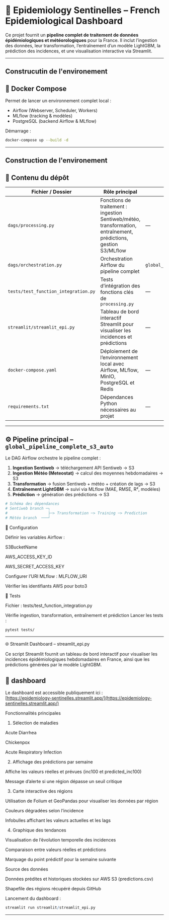 
# 🦠 Epidemiology Sentinelles – French Epidemiological Dashboard

Ce projet fournit un **pipeline complet de traitement de données épidémiologiques et météorologiques** pour la France. Il inclut l’ingestion des données, leur transformation, l’entraînement d’un modèle LightGBM, la prédiction des incidences, et une visualisation interactive via Streamlit.

---

## Construcutin de l'environement 


## 🐳 Docker Compose

Permet de lancer un environnement complet local :

- Airflow (Webserver, Scheduler, Workers)  
- MLflow (tracking & modèles)  
- PostgreSQL (backend Airflow & MLflow)  


Démarrage :

```bash
docker-compose up --build -d
```
---

## Construction de l'environement 

## 📂 Contenu du dépôt

| Fichier / Dossier                          | Rôle principal                                                                 | DAG(s) défini(s) |
|--------------------------------------------|-------------------------------------------------------------------------------|------------------|
| `dags/processing.py`                       | Fonctions de traitement : ingestion Sentiweb/météo, transformation, entraînement, prédictions, gestion S3/MLflow | — |
| `dags/orchestration.py`                    | Orchestration Airflow du pipeline complet                                     | `global_pipeline_complete_s3_auto` |
| `tests/test_function_integration.py`       | Tests d’intégration des fonctions clés de `processing.py`                     | — |
| `streamlit/streamlit_epi.py`               | Tableau de bord interactif Streamlit pour visualiser les incidences et prédictions | — |
| `docker-compose.yaml`                      | Déploiement de l’environnement local avec Airflow, MLflow, MinIO, PostgreSQL et Redis | — |
| `requirements.txt`                         | Dépendances Python nécessaires au projet                                      | — |

---

## ⚙️ Pipeline principal – `global_pipeline_complete_s3_auto`

Le DAG Airflow orchestre le pipeline complet :

1. **Ingestion Sentiweb** → téléchargement API Sentiweb → S3  
2. **Ingestion Météo (Meteostat)** → calcul des moyennes hebdomadaires → S3  
3. **Transformation** → fusion Sentiweb + météo + création de lags → S3  
4. **Entraînement LightGBM** → suivi via MLflow (MAE, RMSE, R², modèles)  
5. **Prédiction** → génération des prédictions → S3  

```r
# Schéma des dépendances
# Sentiweb branch ─┐  
#                  ├─> Transformation ─> Training ─> Prediction  
# Météo branch  ───┘  
```
🔧 Configuration

Définir les variables Airflow :

S3BucketName

AWS_ACCESS_KEY_ID

AWS_SECRET_ACCESS_KEY

Configurer l’URI MLflow : MLFLOW_URI

Vérifier les identifiants AWS pour boto3

🧪 Tests

Fichier : tests/test_function_integration.py

Vérifie ingestion, transformation, entraînement et prédiction
Lancer les tests :

```bash
pytest tests/
```
---
🌐 Streamlit Dashboard – streamlit_epi.py

Ce script Streamlit fournit un tableau de bord interactif pour visualiser les incidences épidémiologiques hebdomadaires en France, ainsi que les prédictions générées par le modèle LightGBM.

## 🔗 dashboard

Le dashboard est accessible publiquement ici :  
[https://epidemiology-sentinelles.streamlit.app/](https://epidemiology-sentinelles.streamlit.app/)

Fonctionnalités principales
1. Sélection de maladies

Acute Diarrhea

Chickenpox

Acute Respiratory Infection

2. Affichage des prédictions par semaine

Affiche les valeurs réelles et prévues (inc100 et predicted_inc100)

Message d’alerte si une région dépasse un seuil critique

3. Carte interactive des régions

Utilisation de Folium et GeoPandas pour visualiser les données par région

Couleurs dégradées selon l’incidence

Infobulles affichant les valeurs actuelles et les lags

4. Graphique des tendances

Visualisation de l’évolution temporelle des incidences

Comparaison entre valeurs réelles et prédictions

Marquage du point prédictif pour la semaine suivante

Source des données

Données prédites et historiques stockées sur AWS S3 (predictions.csv)

Shapefile des régions récupéré depuis GitHub

Lancement du dashboard :
```r
streamlit run streamlit/streamlit_epi.py
```

---
